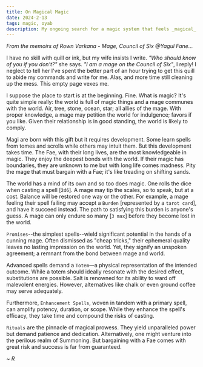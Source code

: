 ```yaml
---
title: On Magical Magic
date: 2024-2-13
tags: magic, oyab
description: My ongoing search for a magic system that feels _magical_...
---
```


_From the memoirs of Rown Varkana - Mage, Council of Six @Yagul Fane..._

I have no skill with quill or ink, but my wife insists I write. _"Who should know of you if you don't?"_ she says. _"I am a mage on the Council of Six"_, I reply! I neglect to tell her I've spent the better part of an hour trying to get this quill to abide my commands and write for me. Alas, and more time still cleaning up the mess. This empty page vexes me.

I suppose the place to start is at the beginning. Fine. What is magic? It's quite simple really: the world is full of magic things and a mage communes with the world. Air, tree, stone, ocean, star; all allies of the mage. With proper knowledge, a mage may petition the world for indulgence; favors if you like. Given their relationship is in good standing, the world is likely to comply.

Magi are born with this gift but it requires development. Some learn spells from tomes and scrolls while others may intuit them. But this development takes time. The Fae, with their long lives, are the most knowledgeable in magic. They enjoy the deepest bonds with the world. If their magic has boundaries, they are unknown to me but with long life comes madness. Pity the mage that must bargain with a Fae; it's like treading on shifting sands.

The world has a mind of its own and so too does magic. One rolls the dice when casting a spell [`2d6`]. A mage may tip the scales, so to speak, but at a cost. Balance will be restored one way or the other. For example, a mage feeling their spell failing may accept a `Burden` [represented by a `tarot card`], and have it succeed instead. The path to satisfying this burden is anyone's guess. A mage can only endure so many [`3 max`] before they become lost in the world.

`Promises`--the simplest spells--wield significant potential in the hands of a cunning mage. Often dismissed as "cheap tricks," their ephemeral quality leaves no lasting impression on the world. Yet, they signify an unspoken agreement; a remnant from the bond between mage and world.

Advanced spells demand a `Totem`—a physical representation of the intended outcome. While a totem should ideally resonate with the desired effect, substitutions are possible. Salt is renowned for its ability to ward off malevolent energies. However, alternatives like chalk or even ground coffee may serve adequately.

Furthermore, `Enhancement Spells`, woven in tandem with a primary spell, can amplify potency, duration, or scope. While they enhance the spell's efficacy, they take time and compound the risks of casting.

`Rituals` are the pinnacle of magical prowess. They yield unparalleled power but demand patience and dedication. Alternatively, one might venture into the perilous realm of Summoning. But bargaining with a Fae comes with great risk and success is far from guaranteed.

_~ R_